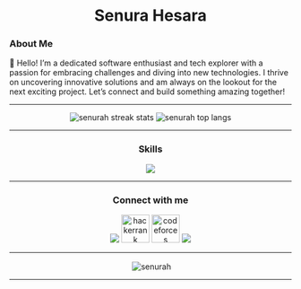 <h1 align="center">Senura Hesara</h1>
<h3 align="left">About Me</h3>
<p>
  👋 Hello! I’m a dedicated software enthusiast and tech explorer with a passion for embracing challenges and diving into new technologies. I thrive on uncovering innovative solutions and am always on the lookout for the next exciting project. Let’s connect and build something amazing together!
</p>
<hr>
<p align="center">
  <div align="center">
    <img align="" src="https://github-readme-streak-stats.herokuapp.com/?user=senurah&theme=dark&layout=compact" alt="senurah streak stats"/>
    <img align="" src="https://github-readme-stats.vercel.app/api/top-langs?username=senurah&&hide=javascript,HTML,scss&show_icons=true&locale=en&theme=dark" alt="senurah top langs"/>
  </div>
</p>

<hr>
<h3 align="center">Skills</h3>
<p align="center">
  <a href="https://skillicons.dev">
    <img src="https://skillicons.dev/icons?i=java,py,js,html,css,androidstudio,flutter,dart,git,mysql,nodejs" />
  </a>
</p>
<hr>
<h3 align="center">Connect with me</h3>
<p align="center">
  <a href="https://skillicons.dev">
    <a href="https://www.linkedin.com/in/senura-hesara-9168b9292/"><img src="https://skillicons.dev/icons?i=linkedin" /></a>
     <a href="https://www.hackerrank.com/profile/senurah"><img align="" src="https://raw.githubusercontent.com/rahuldkjain/github-profile-readme-generator/master/src/images/icons/Social/hackerrank.svg" alt="hackerrank" height="50" width="50" /></a>
        <a href="https://codeforces.com/profile/senurah"><img align="" src="https://raw.githubusercontent.com/rahuldkjain/github-profile-readme-generator/master/src/images/icons/Social/codeforces.svg" alt="codeforces" height="50" width="50" /></a>
           <a href="mailto:senura.hesara48@gmail.com"><img src="https://skillicons.dev/icons?i=gmail" /></a>

  </a>
</p>
<hr>

<p align="center">&nbsp;<img align="center" src="https://github-readme-stats.vercel.app/api?username=senurah&show_icons=true&locale=en&theme=dark" alt="senurah" /></p>
<hr>

